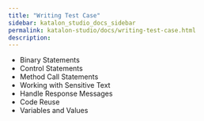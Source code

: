 ```yaml
---
title: "Writing Test Case" 
sidebar: katalon_studio_docs_sidebar
permalink: katalon-studio/docs/writing-test-case.html 
description: 
---
```

*   Binary Statements
*   Control Statements
*   Method Call Statements
*   Working with Sensitive Text
*   Handle Response Messages
*   Code Reuse
*   Variables and Values